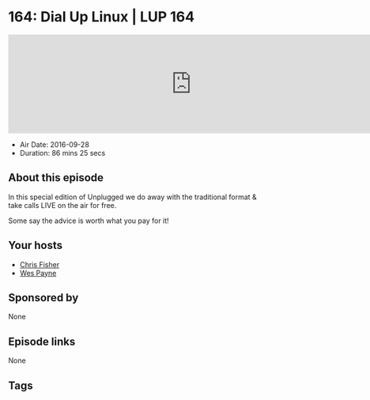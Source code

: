 # 164: Dial Up Linux | LUP 164

<iframe src="https://player.fireside.fm/v2/RUkczH-V+d9mdr9lC?theme=dark" width="740" height="200" frameborder="0" scrolling="no"></iframe>

* Air Date: 2016-09-28
* Duration: 86 mins 25 secs

## About this episode

In this special edition of Unplugged we do away with the traditional format & take calls LIVE on the air for free.

Some say the advice is worth what you pay for it!

## Your hosts
* [Chris Fisher](https://linuxunplugged.com/hosts/chrislas)
* [Wes Payne](https://linuxunplugged.com/hosts/wes)

## Sponsored by

None



## Episode links

None



## Tags

